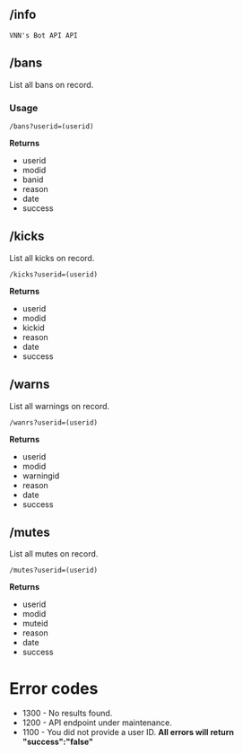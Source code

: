 ## /info
`VNN's Bot API API`
## /bans
List all bans on record.

### Usage
`/bans?userid=(userid)`

**Returns** 
* userid
* modid
* banid
* reason
* date 
* success

## /kicks
List all kicks on record.

`/kicks?userid=(userid)`

**Returns** 
* userid
* modid
* kickid
* reason
* date 
* success

## /warns
List all warnings on record.

`/wanrs?userid=(userid)`

**Returns** 
* userid
* modid
* warningid
* reason
* date 
* success

## /mutes
List all mutes on record.

`/mutes?userid=(userid)`

**Returns** 
* userid
* modid
* muteid
* reason
* date 
* success

# Error codes
* 1300 - No results found.
* 1200 - API endpoint under maintenance. 
* 1100 - You did not provide a user ID.
**All errors will return "success":"false"**
